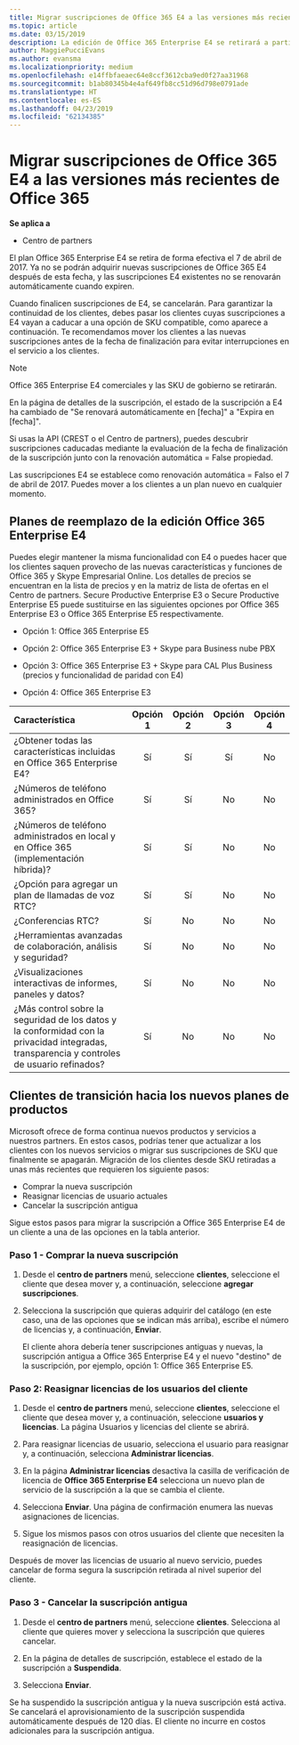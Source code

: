 ```yaml
---
title: Migrar suscripciones de Office 365 E4 a las versiones más recientes de Office 365 | Centro de partners
ms.topic: article
ms.date: 03/15/2019
description: La edición de Office 365 Enterprise E4 se retirará a partir del 7 de abril de 2017. Obtén información sobre cómo migrar las suscripciones de cliente a las versiones más recientes de Office 365.
author: MaggiePucciEvans
ms.author: evansma
ms.localizationpriority: medium
ms.openlocfilehash: e14ffbfaeaec64e8ccf3612cba9ed0f27aa31968
ms.sourcegitcommit: b1ab80345b4e4af649fb8cc51d96d798e0791ade
ms.translationtype: HT
ms.contentlocale: es-ES
ms.lasthandoff: 04/23/2019
ms.locfileid: "62134385"
---
```

# <a name="migrate-office-365-e4-subscriptions-to-newer-office-365-versions"></a>Migrar suscripciones de Office 365 E4 a las versiones más recientes de Office 365

**Se aplica a**

-  Centro de partners

El plan Office 365 Enterprise E4 se retira de forma efectiva el 7 de abril de 2017. Ya no se podrán adquirir nuevas suscripciones de Office 365 E4 después de esta fecha, y las suscripciones E4 existentes no se renovarán automáticamente cuando expiren.

Cuando finalicen suscripciones de E4, se cancelarán. Para garantizar la continuidad de los clientes, debes pasar los clientes cuyas suscripciones a E4 vayan a caducar a una opción de SKU compatible, como aparece a continuación. Te recomendamos mover los clientes a las nuevas suscripciones antes de la fecha de finalización para evitar interrupciones en el servicio a los clientes. 

> [!NOTE]  
>  Office 365 Enterprise E4 comerciales y las SKU de gobierno se retirarán.
 
En la página de detalles de la suscripción, el estado de la suscripción a E4 ha cambiado de "Se renovará automáticamente en [fecha]" a "Expira en [fecha]". 

Si usas la API (CREST o el Centro de partners), puedes descubrir suscripciones caducadas mediante la evaluación de la fecha de finalización de la suscripción junto con la renovación automática = False propiedad. 

Las suscripciones E4 se establece como renovación automática = Falso el 7 de abril de 2017. Puedes mover a los clientes a un plan nuevo en cualquier momento. 

## <a name="office-365-enterprise-e4-edition-replacement-plans"></a>Planes de reemplazo de la edición Office 365 Enterprise E4

Puedes elegir mantener la misma funcionalidad con E4 o puedes hacer que los clientes saquen provecho de las nuevas características y funciones de Office 365 y Skype Empresarial Online. Los detalles de precios se encuentran en la lista de precios y en la matriz de lista de ofertas en el Centro de partners. Secure Productive Enterprise E3 o Secure Productive Enterprise E5 puede sustituirse en las siguientes opciones por Office 365 Enterprise E3 o Office 365 Enterprise E5 respectivamente.

- Opción 1: Office 365 Enterprise E5

- Opción 2: Office 365 Enterprise E3 + Skype para Business nube PBX

- Opción 3: Office 365 Enterprise E3 + Skype para CAL Plus Business (precios y funcionalidad de paridad con E4)

- Opción 4: Office 365 Enterprise E3


| Característica | Opción 1 | Opción 2 | Opción 3 | Opción 4 |
| :---    | :------: |   :---:  |   :---:  |   :---:  |
| ¿Obtener todas las características incluidas en Office 365 Enterprise E4? | Sí | Sí | Sí | No |
| ¿Números de teléfono administrados en Office 365? | Sí | Sí | No | No |
| ¿Números de teléfono administrados en local y en Office 365 (implementación híbrida)? | Sí | Sí | No | No |
| ¿Opción para agregar un plan de llamadas de voz RTC? | Sí | Sí | No | No |
| ¿Conferencias RTC? | Sí | No | No | No |
| ¿Herramientas avanzadas de colaboración, análisis y seguridad? | Sí | No | No | No |
| ¿Visualizaciones interactivas de informes, paneles y datos? | Sí | No | No | No | 
| ¿Más control sobre la seguridad de los datos y la conformidad con la privacidad integradas, transparencia y controles de usuario refinados? | Sí | No | No | No | 

## <a name="transition-customers-to-new-product-plans"></a>Clientes de transición hacia los nuevos planes de productos

Microsoft ofrece de forma continua nuevos productos y servicios a nuestros partners. En estos casos, podrías tener que actualizar a los clientes con los nuevos servicios o migrar sus suscripciones de SKU que finalmente se apagarán. Migración de los clientes desde SKU retiradas a unas más recientes que requieren los siguiente pasos:

-   Comprar la nueva suscripción
-   Reasignar licencias de usuario actuales
-   Cancelar la suscripción antigua

Sigue estos pasos para migrar la suscripción a Office 365 Enterprise E4 de un cliente a una de las opciones en la tabla anterior.

### <a name="step-1---purchase-the-new-subscription"></a>Paso 1 - Comprar la nueva suscripción

1. Desde el **centro de partners** menú, seleccione **clientes**, seleccione el cliente que desea mover y, a continuación, seleccione **agregar suscripciones**.

2. Selecciona la suscripción que quieras adquirir del catálogo (en este caso, una de las opciones que se indican más arriba), escribe el número de licencias y, a continuación, **Enviar**.

   El cliente ahora debería tener suscripciones antiguas y nuevas, la suscripción antigua a Office 365 Enterprise E4 y el nuevo "destino" de la suscripción, por ejemplo, opción 1: Office 365 Enterprise E5.

### <a name="step-2---reassign-the-customers-users-licenses"></a>Paso 2: Reasignar licencias de los usuarios del cliente

1. Desde el **centro de partners** menú, seleccione **clientes**, seleccione el cliente que desea mover y, a continuación, seleccione **usuarios y licencias**. La página Usuarios y licencias del cliente se abrirá.

2. Para reasignar licencias de usuario, selecciona el usuario para reasignar y, a continuación, selecciona **Administrar licencias**.

3. En la página **Administrar licencias** desactiva la casilla de verificación de licencia de **Office 365 Enterprise E4**  selecciona un nuevo plan de servicio de la suscripción a la que se cambia el cliente.

4. Selecciona **Enviar**. Una página de confirmación enumera las nuevas asignaciones de licencias.

5. Sigue los mismos pasos con otros usuarios del cliente que necesiten la reasignación de licencias.

Después de mover las licencias de usuario al nuevo servicio, puedes cancelar de forma segura la suscripción retirada al nivel superior del cliente.

### <a name="step-3---cancel-the-old-subscription"></a>Paso 3 - Cancelar la suscripción antigua

1. Desde el **centro de partners** menú, seleccione **clientes**. Selecciona al cliente que quieres mover y selecciona la suscripción que quieres cancelar.

2. En la página de detalles de suscripción, establece el estado de la suscripción a **Suspendida**.

3. Selecciona **Enviar**.

Se ha suspendido la suscripción antigua y la nueva suscripción está activa. Se cancelará el aprovisionamiento de la suscripción suspendida automáticamente después de 120 días. El cliente no incurre en costos adicionales para la suscripción antigua.



 




